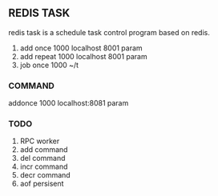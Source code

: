 ## REDIS TASK
redis task is a schedule task control program based on redis.

1. add once 1000 localhost 8001 param
2. add repeat 1000 localhost 8001 param
3. job once 1000 ~/t

### COMMAND

addonce 1000 localhost:8081 param

### TODO

1. RPC worker
2. add command
3. del command
4. incr command
5. decr command
6. aof persisent
